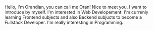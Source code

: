 Hello, I'm Orandian, you can call me Oran!
Nice to meet you. 
I want to introduce by myself.
I'm interested in Web Developement. 
I'm currenly learning Frontend subjects and also Backend subjucts to become a Fullstack Developer. 
I'm really interesting in Programming.
